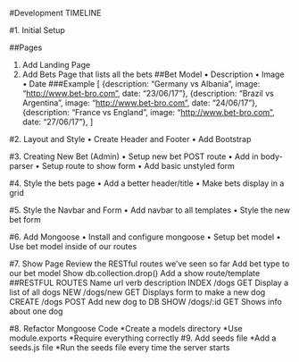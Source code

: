 #Development TIMELINE

#1.	Initial Setup

##Pages
1.	Add Landing Page
2.	Add Bets Page that lists all the bets
##Bet Model
•	Description
•	Image
•	Date
###Example
[
	{description: “Germany vs Albania”, image: “http://www.bet-bro.com”, date: “23/06/17”},
	{description: “Brazil vs Argentina”, image: “http://www.bet-bro.com”, date: “24/06/17”},
	{description: “France vs England”, image: “http://www.bet-bro.com”, date: “27/06/17”},
]

#2.	Layout and Style
•	Create Header and Footer
•	Add Bootstrap

#3.	Creating New Bet (Admin)
•	Setup new bet POST route
•	Add in body-parser
•	Setup route to show form
•	Add basic unstyled form

#4.	Style the bets page
•	Add a better header/title
•	Make bets display in a grid

#5.	Style the Navbar and Form
•	Add navbar to all templates
•	Style the new bet form

#6.	Add Mongoose
•	Install and configure mongoose
•	Setup bet model
•	Use bet model inside of our routes

#7.	Show Page
Review the RESTful routes we’ve seen so far
Add bet type to our bet model
Show db.collection.drop()
Add a show route/template
##RESTFUL ROUTES
Name		url		verb		description
INDEX		/dogs		GET		Display a list of all dogs
NEW 		/dogs/new	GET		Displays form to make a new dog
CREATE		/dogs		POST		Add new dog to DB
SHOW		/dogs/:id	GET		Shows info about one dog

#8. Refactor Mongoose Code
*Create a models directory
*Use module.exports
*Require everything correctly
#9. Add seeds file
*Add a seeds.js file
*Run the seeds file every time the server starts